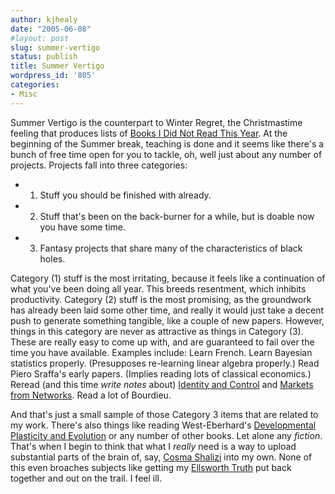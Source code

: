 ```yaml
---
author: kjhealy
date: "2005-06-08"
#layout: post
slug: summer-vertigo
status: publish
title: Summer Vertigo
wordpress_id: '805'
categories:
- Misc
---
```


Summer Vertigo is the counterpart to Winter Regret, the Christmastime feeling that produces lists of [Books I Did Not Read This Year](http://crookedtimber.org/2003/12/16/books-i-did-not-read-this-year). At the beginning of the Summer break, teaching is done and it seems like there's a bunch of free time open for you to tackle, oh, well just about any number of projects. Projects fall into three categories:

- 1.  Stuff you should be finished with already.
- 2.  Stuff that's been on the back-burner for a while, but is doable now you have some time.
- 3.  Fantasy projects that share many of the characteristics of black holes.

Category (1) stuff is the most irritating, because it feels like a continuation of what you've been doing all year. This breeds resentment, which inhibits productivity. Category (2) stuff is the most promising, as the groundwork has already been laid some other time, and really it would just take a decent push to generate something tangible, like a couple of new papers. However, things in this category are never as attractive as things in Category (3). These are really easy to come up with, and are guaranteed to fail over the time you have available. Examples include: Learn French. Learn Bayesian statistics properly. (Presupposes re-learning linear algebra properly.) Read Piero Sraffa's early papers. (Implies reading lots of classical economics.) Reread (and this time *write notes* about) [Identity and Control](http://www.amazon.com/exec/obidos/ASIN/069100398X/kieranhealysw-20/ref=nosim/) and [Markets from Networks](http://www.amazon.com/exec/obidos/ASIN/0691120382/kieranhealysw-20/ref=nosim/). Read a lot of Bourdieu.

And that's just a small sample of those Category 3 items that are related to my work. There's also things like reading West-Eberhard's [Developmental Plasticity and Evolution](http://www.amazon.com/exec/obidos/ASIN/0195122356/kieranhealysw-20?dev-t=D3TGHB36HCTDED&camp=2025&link_code=xm2) or any number of other books. Let alone any *fiction*. That's when I begin to think that what I *really* need is a way to upload substantial parts of the brain of, say, [Cosma Shalizi](http://www.cscs.umich.edu/~crshalizi/weblog/) into my own. None of this even broaches subjects like getting my [Ellsworth Truth](http://www.kieranhealy.org/files/misc/truth-1.jpg) put back together and out on the trail. I feel ill.
